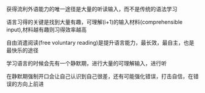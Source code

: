 获得流利外语能力的唯一途径是大量的听读输入，而不是传统的语法学习

语言习得的关键是找到大量有趣，可理解(i+1)的输入材料(comprehensible input),材料越有趣则习得效率越高

自由消遣阅读(free voluntary reading)是提升语言能力，最长效，最自主，也是最快乐的途径

学习语言的时候会先有一个静默期，进行大量的可理解输入，进行听

在静默期强制开口会让自己认识到自己很差，还有可能强化错误，打击自信，在错误的方向上前进




